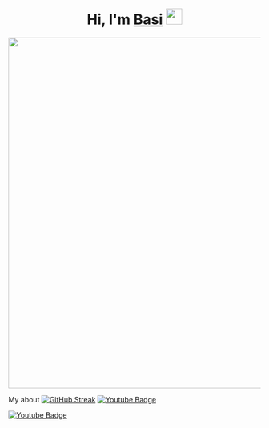 <h1 align="center">Hi, I'm <a href="https://github.com/DevBasi" target="_blank">Basi</a> 
<img src="https://github.com/blackcater/blackcater/raw/main/images/Hi.gif" height="32"/></h1>

<div id="header" align="center">
  <img src="https://i.pinimg.com/736x/58/fb/fa/58fbfa767d19f19b7bf46aaf90d7b140.jpg" width="700"/>
</div>

My about
  [![GitHub Streak](https://streak-stats.demolab.com/?user=DenverCoder1&theme=dark)](https://git.io/streak-stats)
  <a href="your-telegram-URL">
    <img src="https://img.shields.io/badge/Telegram-2CA5E0?logo=telegram&logoColor=white" alt="Youtube Badge"/>
  </a>
  
  <a href="your-telegram-URL">
    <img src="https://custom-icon-badges.demolab.com/badge/Visual%20Studio%20Code-0078d7.svg" alt="Youtube Badge"/>
  </a>
